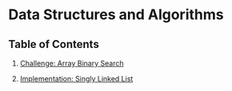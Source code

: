 # Data Structures and Algorithms

## Table of Contents

1. [Challenge: Array Binary Search](code-challenges/c-sharp/array-binary-search)

2. [Implementation: Singly Linked List](data-structures/singly-linked-list/LinkedList/SinglyLinkedList)
